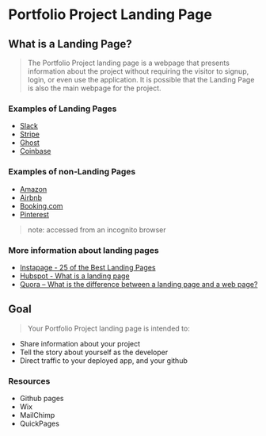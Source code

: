 # Portfolio Project Landing Page
## What is a Landing Page?
> The Portfolio Project landing page is a webpage that presents information about the project without requiring the visitor to signup, login, or even use the application. It is possible that the Landing Page is also the main webpage for the project.
### Examples of Landing Pages
- [Slack](slack.com)
- [Stripe](https://stripe.com)
- [Ghost](https://ghost.org/)
- [Coinbase](https://www.coinbase.com/)
### Examples of non-Landing Pages
- [Amazon](https://www.amazon.com/)
- [Airbnb](https://www.airbnb.com/)
- [Booking.com](https://www.booking.com/)
- [Pinterest](https://www.pinterest.com/)
> note: accessed from an incognito browser

### More information about landing pages
- [Instapage - 25 of the Best Landing Pages](https://instapage.com/blog/best-landing-page-examples)
- [Hubspot - What is a landing page](https://blog.hubspot.com/blog/tabid/6307/bid/7177/what-is-a-landing-page-and-why-should-you-care.aspx)
- [Quora – What is the difference between a landing page and a web page?](https://www.quora.com/What-is-the-difference-between-a-landing-page-and-a-website)
## Goal
> Your Portfolio Project landing page is intended to:
- Share information about your project
- Tell the story about yourself as the developer
- Direct traffic to your deployed app, and your github
### Resources
- Github pages
- Wix
- MailChimp
- QuickPages
